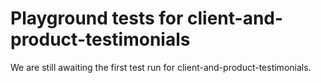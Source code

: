 # Playground tests for client-and-product-testimonials
We are still awaiting the first test run for client-and-product-testimonials.
